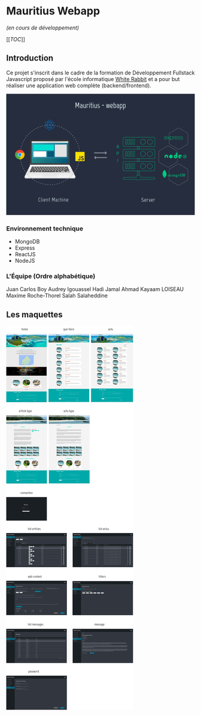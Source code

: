 # Mauritius Webapp
*(en cours de développement)*

[[_TOC_]]

## Introduction
Ce projet s'inscrit dans le cadre de la formation de Développement Fullstack Javascript
proposé par l'école informatique [White Rabbit](link) et a pour but réaliser une application
web complète (backend/frontend).

![alt text](./client/public/mauritius-webapp.png)

### Environnement technique

- MongoDB
- Express
- ReactJS
- NodeJS


### L'Équipe (Ordre alphabétique) 

Juan Carlos Boy
Audrey Igouassel
Hadi Jamal Ahmad
Kayaam LOISEAU
Maxime Roche-Thorel
Salah Salaheddine

## Les maquettes

![alt text](./client/public/mauritius-maquettes.jpg)







